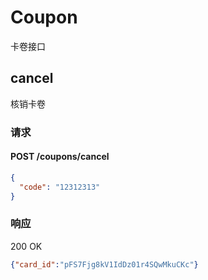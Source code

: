 # Coupon
卡卷接口

## cancel
核销卡卷
### 请求
#### POST /coupons/cancel
```json
{
  "code": "12312313"
}
```

### 响应

200 OK

```json
{"card_id":"pFS7Fjg8kV1IdDz01r4SQwMkuCKc"}
```
